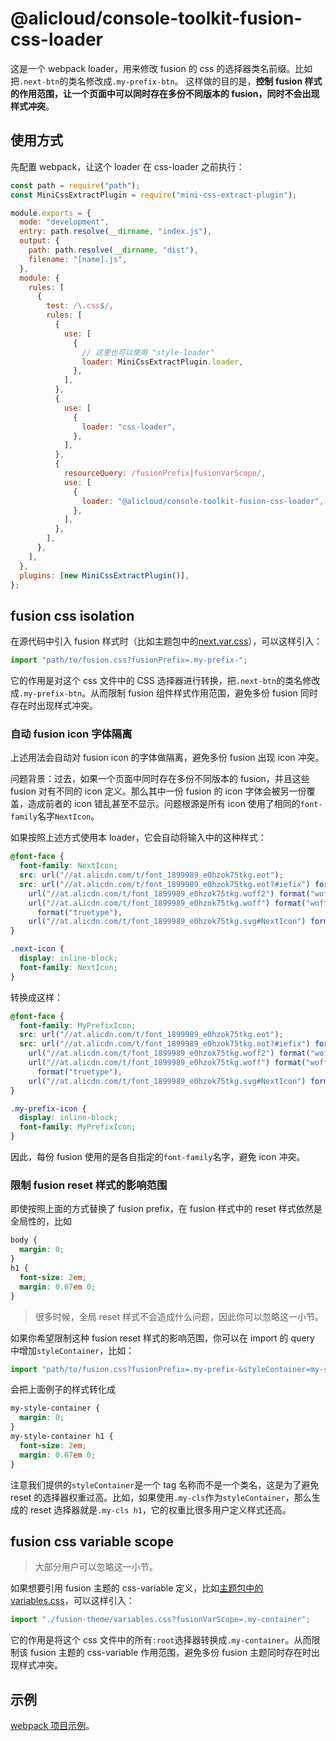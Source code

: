 # @alicloud/console-toolkit-fusion-css-loader

这是一个 webpack loader，用来修改 fusion 的 css 的选择器类名前缀。比如把`.next-btn`的类名修改成`.my-prefix-btn`。
这样做的目的是，**控制 fusion 样式的作用范围，让一个页面中可以同时存在多份不同版本的 fusion，同时不会出现样式冲突**。

## 使用方式

先配置 webpack，让这个 loader 在 css-loader 之前执行：

```js
const path = require("path");
const MiniCssExtractPlugin = require("mini-css-extract-plugin");

module.exports = {
  mode: "development",
  entry: path.resolve(__dirname, "index.js"),
  output: {
    path: path.resolve(__dirname, "dist"),
    filename: "[name].js",
  },
  module: {
    rules: [
      {
        test: /\.css$/,
        rules: [
          {
            use: [
              {
                // 这里也可以使用 "style-loader"
                loader: MiniCssExtractPlugin.loader,
              },
            ],
          },
          {
            use: [
              {
                loader: "css-loader",
              },
            ],
          },
          {
            resourceQuery: /fusionPrefix|fusionVarScope/,
            use: [
              {
                loader: "@alicloud/console-toolkit-fusion-css-loader",
              },
            ],
          },
        ],
      },
    ],
  },
  plugins: [new MiniCssExtractPlugin()],
};
```

## fusion css isolation

在源代码中引入 fusion 样式时（比如主题包中的[next.var.css](https://unpkg.alipay.com/browse/@alife/theme-xconsole-v4@0.4.13/dist/next.var.css)），可以这样引入：

```js
import "path/to/fusion.css?fusionPrefix=.my-prefix-";
```

它的作用是对这个 css 文件中的 CSS 选择器进行转换，把`.next-btn`的类名修改成`.my-prefix-btn`。从而限制 fusion 组件样式作用范围，避免多份 fusion 同时存在时出现样式冲突。

### 自动 fusion icon 字体隔离

上述用法会自动对 fusion icon 的字体做隔离，避免多份 fusion 出现 icon 冲突。

问题背景：过去，如果一个页面中同时存在多份不同版本的 fusion，并且这些 fusion 对有不同的 icon 定义。那么其中一份 fusion 的 icon 字体会被另一份覆盖，造成前者的 icon 错乱甚至不显示。问题根源是所有 icon 使用了相同的`font-family`名字`NextIcon`。

如果按照上述方式使用本 loader，它会自动将输入中的这种样式：

```css
@font-face {
  font-family: NextIcon;
  src: url("//at.alicdn.com/t/font_1899989_e0hzok75tkg.eot");
  src: url("//at.alicdn.com/t/font_1899989_e0hzok75tkg.eot?#iefix") format("embedded-opentype"),
    url("//at.alicdn.com/t/font_1899989_e0hzok75tkg.woff2") format("woff2"),
    url("//at.alicdn.com/t/font_1899989_e0hzok75tkg.woff") format("woff"), url("//at.alicdn.com/t/font_1899989_e0hzok75tkg.ttf")
      format("truetype"),
    url("//at.alicdn.com/t/font_1899989_e0hzok75tkg.svg#NextIcon") format("svg");
}

.next-icon {
  display: inline-block;
  font-family: NextIcon;
}
```

转换成这样：

```css
@font-face {
  font-family: MyPrefixIcon;
  src: url("//at.alicdn.com/t/font_1899989_e0hzok75tkg.eot");
  src: url("//at.alicdn.com/t/font_1899989_e0hzok75tkg.eot?#iefix") format("embedded-opentype"),
    url("//at.alicdn.com/t/font_1899989_e0hzok75tkg.woff2") format("woff2"),
    url("//at.alicdn.com/t/font_1899989_e0hzok75tkg.woff") format("woff"), url("//at.alicdn.com/t/font_1899989_e0hzok75tkg.ttf")
      format("truetype"),
    url("//at.alicdn.com/t/font_1899989_e0hzok75tkg.svg#NextIcon") format("svg");
}

.my-prefix-icon {
  display: inline-block;
  font-family: MyPrefixIcon;
}
```

因此，每份 fusion 使用的是各自指定的`font-family`名字，避免 icon 冲突。

### 限制 fusion reset 样式的影响范围

即使按照上面的方式替换了 fusion prefix，在 fusion 样式中的 reset 样式依然是全局性的，比如

```css
body {
  margin: 0;
}
h1 {
  font-size: 2em;
  margin: 0.67em 0;
}
```

> 很多时候，全局 reset 样式不会造成什么问题，因此你可以忽略这一小节。

如果你希望限制这种 fusion reset 样式的影响范围，你可以在 import 的 query 中增加`styleContainer`，比如：

```js
import "path/to/fusion.css?fusionPrefix=.my-prefix-&styleContainer=my-style-container";
```

会把上面例子的样式转化成

```css
my-style-container {
  margin: 0;
}
my-style-container h1 {
  font-size: 2em;
  margin: 0.67em 0;
}
```

注意我们提供的`styleContainer`是一个 tag 名称而不是一个类名，这是为了避免 reset 的选择器权重过高。比如，如果使用`.my-cls`作为`styleContainer`，那么生成的 reset 选择器就是`.my-cls h1`，它的权重比很多用户定义样式还高。

## fusion css variable scope

> 大部分用户可以忽略这一小节。

如果想要引用 fusion 主题的 css-variable 定义，比如[主题包中的 variables.css](https://unpkg.alipay.com/browse/@alife/theme-xconsole-v4@0.4.13/variables.css)，可以这样引入：

```js
import "./fusion-theme/variables.css?fusionVarScope=.my-container";
```

它的作用是将这个 css 文件中的所有`:root`选择器转换成`.my-container`。从而限制该 fusion 主题的 css-variable 作用范围，避免多份 fusion 主题同时存在时出现样式冲突。

## 示例

[webpack 项目示例](https://github.com/aliyun/alibabacloud-console-toolkit/tree/preset-demos/docs-sdk/fusion-css-loader/fixture)。
